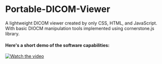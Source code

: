 # Portable-DICOM-Viewer
A lightweight DICOM viewer created by only CSS, HTML, and JavaScript. With basic DIOCM manipulation tools implemented using cornerstone.js library.

#### Here's a short demo of the software capabilities:
[![Watch the video](https://www.youtube.com/vi/9T45XP_F-Ac/0.jpg)](https://www.youtube.com/watch?v=9T45XP_F-Ac)
